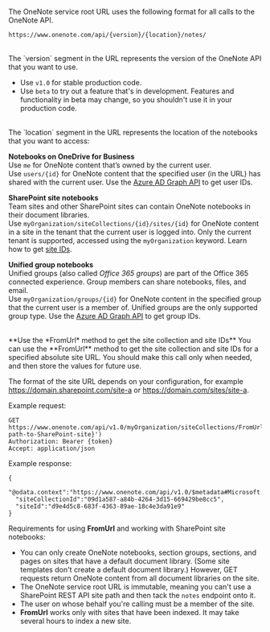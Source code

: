 ﻿The OneNote service root URL uses the following format for all calls to the OneNote API.

`https://www.onenote.com/api/{version}/{location}/notes/`

<br />
The `version` segment in the URL represents the version of the OneNote API that you want to use.

- Use `v1.0` for stable production code.
- Use `beta` to try out a feature that's in development. Features and functionality in beta may change, so you shouldn't use it in your production code. 

<br />
The `location` segment in the URL represents the location of the notebooks that you want to access:

**Notebooks on OneDrive for Business**  
Use `me` for OneNote content that’s owned by the current user.  
Use `users/{id}` for OneNote content that the specified user (in the URL) has shared with the current user. Use the [Azure AD Graph API](https://msdn.microsoft.com/library/azure/ad/graph/api/api-catalog) to get user IDs.

**SharePoint site notebooks**  
Team sites and other SharePoint sites can contain OneNote notebooks in their document libraries.  
Use `myOrganization/siteCollections/{id}/sites/{id}` for OneNote content in a site in the tenant that the current user is logged into. Only the current tenant is supported, accessed using the `myOrganization` keyword. Learn how to get [site IDs](#get-site-id).

**Unified group notebooks**  
Unified groups (also called *Office 365 groups*) are part of the Office 365 connected experience. Group members can share notebooks, files, and email.  
Use `myOrganization/groups/{id}` for OneNote content in the specified group that the current user is a member of. Unified groups are the only supported group type. Use the [Azure AD Graph API](https://msdn.microsoft.com/library/azure/ad/graph/api/api-catalog) to get group IDs.

<br />
<a name="get-site-id"></a>
**Use the *FromUrl* method to get the site collection and site IDs**  
You can use the **FromUrl** method to get the site collection and site IDs for a specified absolute site URL. You should make this call only when needed, and then store the values for future use.

The format of the site URL depends on your configuration, for example https://domain.sharepoint.com/site-a or https://domain.com/sites/site-a.

Example request:

```
GET https://www.onenote.com/api/v1.0/myOrganization/siteCollections/FromUrl(url='{full-path-to-SharePoint-site}')
Authorization: Bearer {token}
Accept: application/json
```

Example response:

```
{
  "@odata.context":"https://www.onenote.com/api/v1.0/$metadata#Microsoft.OneNote.Api.SiteMetadata",
  "siteCollectionId":"09d1a587-a84b-4264-3d15-669429be8cc5",
  "siteId":"d9e4d5c8-683f-4363-89ae-18c4e3da91e9"
}
```

Requirements for using **FromUrl** and working with SharePoint site notebooks:

- You can only create OneNote notebooks, section groups, sections, and pages on sites that have a default document library. (Some site templates don't create a default document library.) However, GET requests return OneNote content from all document libraries on the site.
- The OneNote service root URL is immutable, meaning you can't use a SharePoint REST API site path and then tack the `notes` endpoint onto it.
- The user on whose behalf you're calling must be a member of the site.
- **FromUrl** works only with sites that have been indexed. It may take several hours to index a new site.
